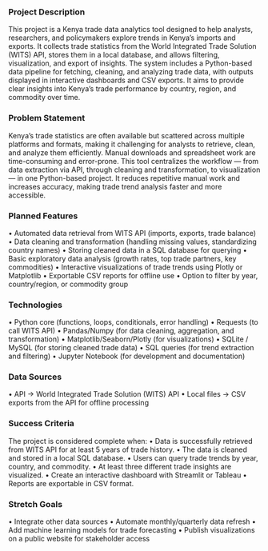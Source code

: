 ### Project Description
This project is a Kenya trade data analytics tool designed to help analysts, researchers, and policymakers explore trends in Kenya’s imports and exports.
It collects trade statistics from the World Integrated Trade Solution (WITS) API, stores them in a local database, and allows filtering, visualization, and export of insights.
The system includes a Python-based data pipeline for fetching, cleaning, and analyzing trade data, with outputs displayed in interactive dashboards and CSV exports.
It aims to provide clear insights into Kenya’s trade performance by country, region, and commodity over time.

### Problem Statement
Kenya’s trade statistics are often available but scattered across multiple platforms and formats, making it challenging for analysts to retrieve, clean, and analyze them efficiently. 
Manual downloads and spreadsheet work are time-consuming and error-prone. 
This tool centralizes the workflow — from data extraction via API, through cleaning and transformation, to visualization — in one Python-based project. 
It reduces repetitive manual work and increases accuracy, making trade trend analysis faster and more accessible.

### Planned Features
•	Automated data retrieval from WITS API (imports, exports, trade balance)
•	Data cleaning and transformation (handling missing values, standardizing country names)
•	Storing cleaned data in a SQL database for querying
•	Basic exploratory data analysis (growth rates, top trade partners, key commodities)
•	Interactive visualizations of trade trends using Plotly or Matplotlib
•	Exportable CSV reports for offline use
•	Option to filter by year, country/region, or commodity group

### Technologies
•	Python core (functions, loops, conditionals, error handling)
•	Requests (to call WITS API)
•	Pandas/Numpy (for data cleaning, aggregation, and transformation)
•	Matplotlib/Seaborn/Plotly (for visualizations)
•	SQLite / MySQL (for storing cleaned trade data)
•	SQL queries (for trend extraction and filtering)
•	Jupyter Notebook (for development and documentation)

### Data Sources
•	API → World Integrated Trade Solution (WITS) API
•	Local files → CSV exports from the API for offline processing

### Success Criteria
The project is considered complete when:
•	Data is successfully retrieved from WITS API for at least 5 years of trade history.
•	The data is cleaned and stored in a local SQL database.
•	Users can query trade trends by year, country, and commodity.
•	At least three different trade insights are visualized.
•	Create an interactive dashboard with Streamlit or Tableau
•	Reports are exportable in CSV format.

### Stretch Goals
•	Integrate other data sources
•	Automate monthly/quarterly data refresh
•	Add machine learning models for trade forecasting
•	Publish visualizations on a public website for stakeholder access


